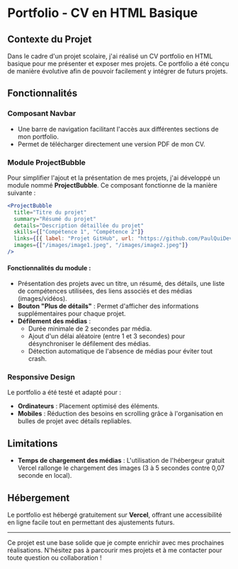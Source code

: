 # Portfolio - CV en HTML Basique

## Contexte du Projet
Dans le cadre d'un projet scolaire, j'ai réalisé un CV portfolio en HTML basique pour me présenter et exposer mes projets. Ce portfolio a été conçu de manière évolutive afin de pouvoir facilement y intégrer de futurs projets.

## Fonctionnalités

### Composant Navbar
- Une barre de navigation facilitant l'accès aux différentes sections de mon portfolio.
- Permet de télécharger directement une version PDF de mon CV.

### Module ProjectBubble
Pour simplifier l'ajout et la présentation de mes projets, j'ai développé un module nommé **ProjectBubble**. Ce composant fonctionne de la manière suivante :

```jsx
<ProjectBubble
  title="Titre du projet"
  summary="Résumé du projet"
  details="Description détaillée du projet"
  skills={["Compétence 1", "Compétence 2"]}
  links={[{ label: "Projet GitHub", url: "https://github.com/PaulQuiDev/gcodeToIselCPM" },]}
  images={["/images/image1.jpeg", "/images/image2.jpeg"]}
/>
```

#### Fonctionnalités du module :
- Présentation des projets avec un titre, un résumé, des détails, une liste de compétences utilisées, des liens associés et des médias (images/vidéos).
- **Bouton "Plus de détails"** : Permet d'afficher des informations supplémentaires pour chaque projet.
- **Défilement des médias** :
  - Durée minimale de 2 secondes par média.
  - Ajout d'un délai aléatoire (entre 1 et 3 secondes) pour désynchroniser le défilement des médias.
  - Détection automatique de l'absence de médias pour éviter tout crash.

### Responsive Design
Le portfolio a été testé et adapté pour :
- **Ordinateurs** : Placement optimisé des éléments.
- **Mobiles** : Réduction des besoins en scrolling grâce à l'organisation en bulles de projet avec détails repliables.

## Limitations
- **Temps de chargement des médias** : L'utilisation de l'hébergeur gratuit Vercel rallonge le chargement des images (3 à 5 secondes contre 0,07 seconde en local).

## Hébergement
Le portfolio est hébergé gratuitement sur **Vercel**, offrant une accessibilité en ligne facile tout en permettant des ajustements futurs.

---

Ce projet est une base solide que je compte enrichir avec mes prochaines réalisations. N'hésitez pas à parcourir mes projets et à me contacter pour toute question ou collaboration !

